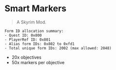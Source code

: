 # Smart Markers

> A Skyrim Mod.

```
Form ID allocation summary:
- Quest ID: 0x800
- PlayerRef ID: 0x801
- Alias form IDs: 0x802 to 0xfd1
- Total unique form IDs: 2002 (max allowed: 2048)
```

- 20x objectives
- 50x markers per objective
